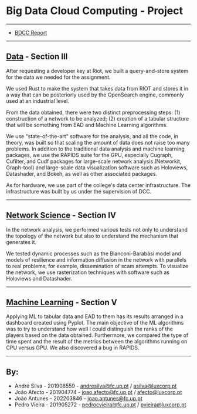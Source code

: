 # Big Data Cloud Computing - Project

-------------------

- [BDCC Report](report/bdcc_report.pdf)

-------------------

## [Data](Data/Readme.md) - Section III
After requesting a developer key at Riot, we built a query-and-store system for the data we needed for the assignment.

We used Rust to make the system that takes data from RIOT and stores it in a way that can be posteriorly used by the OpenSearch engine, commonly used at an industrial level.

From the data obtained, there were two distinct preprocessing steps:
(1) construction of a network to be analyzed;
(2) creation of a tabular structure that will be something from EAD and Machine Learning algorithms.

We use "state-of-the-art" software for the analysis, and all the code, in theory, was built so that scaling the amount of data does not raise too many problems.
In addition to the traditional data analysis and machine learning packages, we use the RAPIDS suite for the GPU, especially Cugraph, Cufilter, and Cudf packages for large-scale network analysis (Networkit, Graph-tool) and large-scale data visualization software such as Holoviews, Datashader, and Bokeh, as well as other associated packages.

As for hardware, we use part of the college's data center infrastructure. The infrastructure was built by us under the supervision of DCC.

-------------------
## [Network Science](NetworkScience/Readme.md) - Section IV
In the network analysis, we performed various tests not only to understand the topology of the network but also to understand the mechanism that generates it.

We tested dynamic processes such as the Bianconi-Barabási model and models of resilience and information diffusion in the network with parallels to real problems, for example, dissemination of scam attempts.
To visualize the network, we use rasterization techniques with software such as Holoviews and Datashader.

-------------------
## [Machine Learning](MachineLearning/Readme.md) - Section V

Applying ML to tabular data and EAD to them has its results arranged in a dashboard created using Pyplot.
The main objective of the ML algorithms was to try to understand how well I could distinguish the ranks of the players based on the data obtained.
Furthermore, we compared the type of time spent and the result of the metrics between the algorithms running on CPU versus GPU. We also discovered a bug in RAPIDS.

-------------------

## By:
- André Silva - 201906559 - [andresilva@fc.up.pt](mailto:andresilva@fc.up.pt) / [asilva@luxcorp.pt](mailto:asilva@luxcorp.pt)
- João Afecto - 201904774 - [joao.afecto@fc.up.pt](mailto:joao.afecto@fc.up.pt) / [afecto@luxcorp.pt](mailto:afecto@luxcorp.pt)
- João Antunes - 202203846 - [joao.antunes@fc.up.pt](mailto:joao.antunes@fc.up.pt)
- Pedro Vieira - 201905272 - [pedrocvieira@fc.up.pt](mailto:pedrocvieira@fc.up.pt) / [pvieira@luxcorp.pt](mailto:pvieira@luxcorp.pt)
